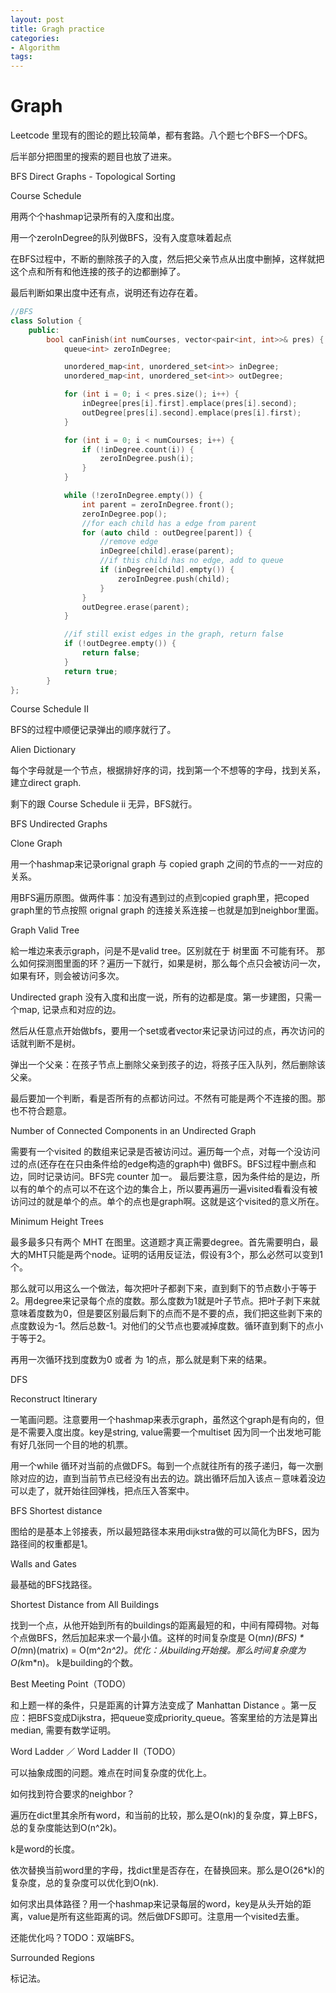 ```yaml
---
layout: post
title: Gragh practice
categories:
- Algorithm
tags:
---
```



# Graph

Leetcode 里现有的图论的题比较简单，都有套路。八个题七个BFS一个DFS。

后半部分把图里的搜索的题目也放了进来。

BFS Direct Graphs - Topological Sorting

Course Schedule

用两个个hashmap记录所有的入度和出度。

用一个zeroInDegree的队列做BFS，没有入度意味着起点

在BFS过程中，不断的删除孩子的入度，然后把父亲节点从出度中删掉，这样就把这个点和所有和他连接的孩子的边都删掉了。

最后判断如果出度中还有点，说明还有边存在着。

```cpp
//BFS
class Solution {
	public:
		bool canFinish(int numCourses, vector<pair<int, int>>& pres) {
			queue<int> zeroInDegree;

			unordered_map<int, unordered_set<int>> inDegree;
			unordered_map<int, unordered_set<int>> outDegree;

			for (int i = 0; i < pres.size(); i++) {
				inDegree[pres[i].first].emplace(pres[i].second);
				outDegree[pres[i].second].emplace(pres[i].first);
			}

			for (int i = 0; i < numCourses; i++) {
				if (!inDegree.count(i)) {
					zeroInDegree.push(i);
				}
			}

			while (!zeroInDegree.empty()) {
				int parent = zeroInDegree.front();
				zeroInDegree.pop();
				//for each child has a edge from parent
				for (auto child : outDegree[parent]) {
					//remove edge
					inDegree[child].erase(parent);
					//if this child has no edge, add to queue
					if (inDegree[child].empty()) {
						zeroInDegree.push(child);
					}
				}
				outDegree.erase(parent);
			}

			//if still exist edges in the graph, return false
			if (!outDegree.empty()) {
				return false;
			}
			return true;   
		}
};

```


Course Schedule II

BFS的过程中顺便记录弹出的顺序就行了。

Alien Dictionary

每个字母就是一个节点，根据排好序的词，找到第一个不想等的字母，找到关系，建立direct graph.

剩下的跟 Course Schedule ii 无异，BFS就行。

BFS Undirected Graphs

Clone Graph

用一个hashmap来记录orignal graph 与 copied graph 之间的节点的一一对应的关系。

用BFS遍历原图。做两件事：加没有遇到过的点到copied graph里，把coped graph里的节点按照 orignal graph 的连接关系连接－也就是加到neighbor里面。

Graph Valid Tree

給一堆边来表示graph，问是不是valid tree。区别就在于 树里面 不可能有环。 那么如何探测图里面的环？遍历一下就行，如果是树，那么每个点只会被访问一次，如果有环，则会被访问多次。

Undirected graph 没有入度和出度一说，所有的边都是度。第一步建图，只需一个map, 记录点和对应的边。

然后从任意点开始做bfs，要用一个set或者vector来记录访问过的点，再次访问的话就判断不是树。

弹出一个父亲：在孩子节点上删除父亲到孩子的边，将孩子压入队列，然后删除该父亲。

最后要加一个判断，看是否所有的点都访问过。不然有可能是两个不连接的图。那也不符合题意。

Number of Connected Components in an Undirected Graph

需要有一个visited 的数组来记录是否被访问过。遍历每一个点，对每一个没访问过的点(还存在在只由条件给的edge构造的graph中) 做BFS。BFS过程中删点和边，同时记录访问。BFS完 counter 加一。 最后要注意，因为条件给的是边，所以有的单个的点可以不在这个边的集合上，所以要再遍历一遍visited看看没有被访问过的就是单个的点。单个的点也是graph啊。这就是这个visited的意义所在。

Minimum Height Trees

最多最多只有两个 MHT 在图里。这道题才真正需要degree。首先需要明白，最大的MHT只能是两个node。证明的话用反证法，假设有3个，那么必然可以变到1个。

那么就可以用这么一个做法，每次把叶子都剥下来，直到剩下的节点数小于等于2。用degree来记录每个点的度数。那么度数为1就是叶子节点。把叶子剥下来就意味着度数为0，但是要区别最后剩下的点而不是不要的点，我们把这些剥下来的点度数设为-1。然后总数-1。对他们的父节点也要减掉度数。循环直到剩下的点小于等于2。

再用一次循环找到度数为0 或者 为 1的点，那么就是剩下来的结果。

DFS

Reconstruct Itinerary

一笔画问题。注意要用一个hashmap来表示graph，虽然这个graph是有向的，但是不需要入度出度。key是string, value需要一个multiset 因为同一个出发地可能有好几张同一个目的地的机票。

用一个while 循环对当前的点做DFS。每到一个点就往所有的孩子递归，每一次删除对应的边，直到当前节点已经没有出去的边。跳出循环后加入该点－意味着没边可以走了，就开始往回弹栈，把点压入答案中。

BFS Shortest distance

图给的是基本上邻接表，所以最短路径本来用dijkstra做的可以简化为BFS，因为路径间的权重都是1。

Walls and Gates

最基础的BFS找路径。

Shortest Distance from All Buildings

找到一个点，从他开始到所有的buildings的距离最短的和，中间有障碍物。对每个点做BFS，然后加起来求一个最小值。这样的时间复杂度是 O(m*n)(BFS) * O(m*n)(matrix) = O(m^2*n^2)。优化：从building开始搜。那么时间复杂度为O(k*m*n)。 k是building的个数。

Best Meeting Point（TODO）

和上题一样的条件，只是距离的计算方法变成了 Manhattan Distance 。第一反应：把BFS变成Dijkstra，把queue变成priority_queue。答案里给的方法是算出median, 需要有数学证明。

Word Ladder ／ Word Ladder II（TODO）

可以抽象成图的问题。难点在时间复杂度的优化上。

如何找到符合要求的neighbor？

遍历在dict里其余所有word，和当前的比较，那么是O(nk)的复杂度，算上BFS，总的复杂度能达到O(n^2k)。

k是word的长度。

依次替换当前word里的字母，找dict里是否存在，在替换回来。那么是O(26*k)的复杂度，总的复杂度可以优化到O(nk).

如何求出具体路径？用一个hashmap来记录每层的word，key是从头开始的距离，value是所有这些距离的词。然后做DFS即可。注意用一个visited去重。

还能优化吗？TODO：双端BFS。

Surrounded Regions

标记法。
